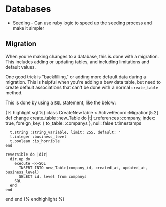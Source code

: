 # Databases

* Seeding - Can use ruby logic to speed up the seeding process and make it simpler

## Migration

When you're making changes to a database, this is done with a migration. This includes adding or updating tables, and including limitations and default values.

One good trick is "backfilling," or adding more default data during a migration. This is helpful when you're adding a bew data table, but need to create default associations that can't be done with a normal `create_table` method.

This is done by using a `SQL` statement, like the below:

{% highlight sql %}
class CreateNewTable < ActiveRecord::Migration[5.2]
  def change
    create_table :new_Table do |t|
      t.references :company, index: true, foreign_key: { to_table: :companys }, null: false
      t.timestamps

      t.string :string_variable, limit: 255, default: "
      t.integer :business_level
      t.boolean :is_horrible
    end

    reversible do |dir|
      dir.up do
        execute <<~SQL
          INSERT INTO new_Table(company_id, created_at, updated_at, business_level)
          SELECT id, level from companys
        SQL
      end
    end
  end
end
{% endhighlight %}
